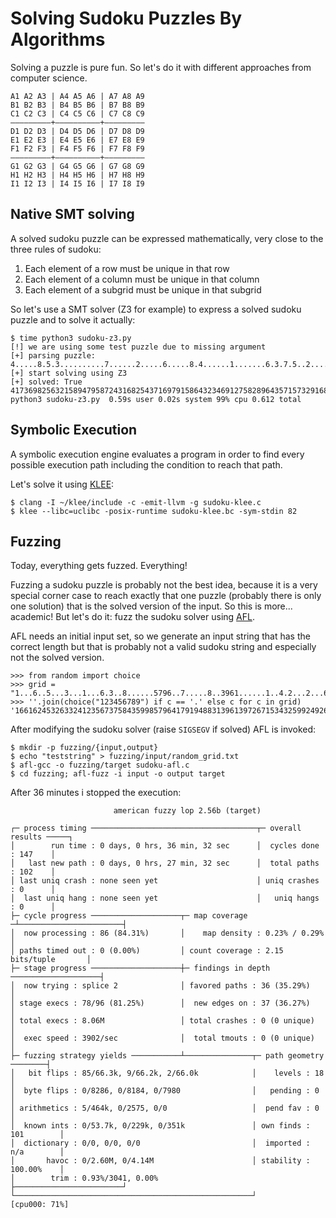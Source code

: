 # Solving Sudoku Puzzles By Algorithms

Solving a puzzle is pure fun. So let's do it with different approaches from computer science.

```
A1 A2 A3 | A4 A5 A6 | A7 A8 A9
B1 B2 B3 | B4 B5 B6 | B7 B8 B9
C1 C2 C3 | C4 C5 C6 | C7 C8 C9
–––––––––+––––––––––+–––––––––
D1 D2 D3 | D4 D5 D6 | D7 D8 D9
E1 E2 E3 | E4 E5 E6 | E7 E8 E9
F1 F2 F3 | F4 F5 F6 | F7 F8 F9
–––––––––+––––––––––+–––––––––
G1 G2 G3 | G4 G5 G6 | G7 G8 G9
H1 H2 H3 | H4 H5 H6 | H7 H8 H9
I1 I2 I3 | I4 I5 I6 | I7 I8 I9
```


## Native SMT solving

A solved sudoku puzzle can be expressed mathematically, very close to the three rules of sudoku:

1. Each element of a row must be unique in that row
2. Each element of a column must be unique in that column
3. Each element of a subgrid must be unique in that subgrid

So let's use a SMT solver (Z3 for example) to express a solved sudoku puzzle and to solve it actually:

```
$ time python3 sudoku-z3.py 
[!] we are using some test puzzle due to missing argument
[+] parsing puzzle: 4.....8.5.3..........7......2.....6.....8.4......1.......6.3.7.5..2.....1.4......
[+] start solving using Z3
[+] solved: True
417369825632158947958724316825437169791586432346912758289643571573291684164875293
python3 sudoku-z3.py  0.59s user 0.02s system 99% cpu 0.612 total
```


## Symbolic Execution

A symbolic execution engine evaluates a program in order to find every possible execution path including the condition to reach that path.

Let's solve it using [KLEE](http://klee.github.io):

```
$ clang -I ~/klee/include -c -emit-llvm -g sudoku-klee.c
$ klee --libc=uclibc -posix-runtime sudoku-klee.bc -sym-stdin 82
```


## Fuzzing

Today, everything gets fuzzed. Everything!

Fuzzing a sudoku puzzle is probably not the best idea, because it is a very special corner case to reach exactly that one puzzle (probably there is only one solution) that is the solved version of the input. So this is more... academic! But let's do it: fuzz the sudoku solver using [AFL](http://lcamtuf.coredump.cx/afl/).

AFL needs an initial input set, so we generate an input string that has the correct length but that is probably not a valid sudoku string and especially not the solved version.

```python3
>>> from random import choice
>>> grid = "1...6..5...3...1...6.3..8......5796..7.....8..3961......1..4.2...2...6...8..9...4"
>>> ''.join(choice("123456789") if c == '.' else c for c in grid)
'166162453263324123567375843599857964179194883139613972671534325992492661389198924'
```

After modifying the sudoku solver (raise `SIGSEGV` if solved) AFL is invoked:

```
$ mkdir -p fuzzing/{input,output}
$ echo "teststring" > fuzzing/input/random_grid.txt
$ afl-gcc -o fuzzing/target sudoku-afl.c
$ cd fuzzing; afl-fuzz -i input -o output target
```

After 36 minutes i stopped the execution:

```
                       american fuzzy lop 2.56b (target)

┌─ process timing ─────────────────────────────────────┬─ overall results ─────┐
│        run time : 0 days, 0 hrs, 36 min, 32 sec      │  cycles done : 147    │
│   last new path : 0 days, 0 hrs, 27 min, 32 sec      │  total paths : 102    │
│ last uniq crash : none seen yet                      │ uniq crashes : 0      │
│  last uniq hang : none seen yet                      │   uniq hangs : 0      │
├─ cycle progress ────────────────────┬─ map coverage ─┴───────────────────────┤
│  now processing : 86 (84.31%)       │    map density : 0.23% / 0.29%         │
│ paths timed out : 0 (0.00%)         │ count coverage : 2.15 bits/tuple       │
├─ stage progress ────────────────────┼─ findings in depth ────────────────────┤
│  now trying : splice 2              │ favored paths : 36 (35.29%)            │
│ stage execs : 78/96 (81.25%)        │  new edges on : 37 (36.27%)            │
│ total execs : 8.06M                 │ total crashes : 0 (0 unique)           │
│  exec speed : 3902/sec              │  total tmouts : 0 (0 unique)           │
├─ fuzzing strategy yields ───────────┴───────────────┬─ path geometry ────────┤
│   bit flips : 85/66.3k, 9/66.2k, 2/66.0k            │    levels : 18         │
│  byte flips : 0/8286, 0/8184, 0/7980                │   pending : 0          │
│ arithmetics : 5/464k, 0/2575, 0/0                   │  pend fav : 0          │
│  known ints : 0/53.7k, 0/229k, 0/351k               │ own finds : 101        │
│  dictionary : 0/0, 0/0, 0/0                         │  imported : n/a        │
│       havoc : 0/2.60M, 0/4.14M                      │ stability : 100.00%    │
│        trim : 0.93%/3041, 0.00%                     ├────────────────────────┘
└─────────────────────────────────────────────────────┘          [cpu000: 71%]
```